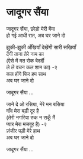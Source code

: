 # जादूगर सैंया

जादूगर सैंया, छोड़ो मेरी बैंया  
हो गई आधी रात, अब घर जाने दो  

झुकी-झुकी अँखियाँ देखेंगी सारी सखियाँ  
देंगी ताना तेरे नाम का  
(ऐसे में मत रोक बेदर्दी  
ले ले वचन कल शाम का) -२  
कल होंगे फिर हम साथ  
अब घर जाने दो  

जादूगर सैंया ...  

जाने दे ओ रसिया, मेरे मन बसिया  
गाँव मेरा बड़ी दूर है  
(तेरी नगरिया रुक न सकूँ मैं  
प्यार मेरा मजबूर है) -२  
ज़ंजीर पड़ी मेरे हाथ  
अब घर जाने दो  

जादूगर सैंया ...  
